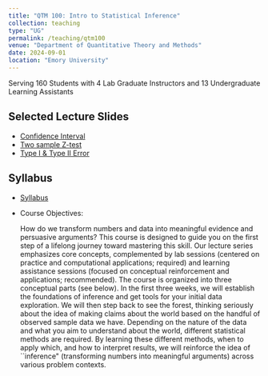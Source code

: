 ```yaml
---
title: "QTM 100: Intro to Statistical Inference"
collection: teaching
type: "UG"
permalink: /teaching/qtm100
venue: "Department of Quantitative Theory and Methods"
date: 2024-09-01
location: "Emory University"
---
```


Serving 160 Students with 4 Lab Graduate Instructors and 13 Undergraduate Learning Assistants

## Selected Lecture Slides
* [Confidence Interval](https://www.dropbox.com/scl/fi/gsw67p3rxngzbof25ll8a/Lecture_10_Confidence_Intervals.pdf?rlkey=aybzffspdmzgk58bip1epfv8q&dl=0)
* [Two sample Z-test](https://www.dropbox.com/scl/fi/65mugr3th63bcnzvi9ajh/Lecture_12_One_Proportion_Practice___Two_Sample_Proportions.pdf?rlkey=3mrww285l0gr9migda74ql50i&dl=0)
* [Type I & Type II Error](https://www.dropbox.com/scl/fi/53vtueaempw3xr6gbpvru/Lecture_17_Decision_Error.pdf?rlkey=db6pgogxuz4p8ihchkkugczse&dl=0)

## Syllabus

* [Syllabus](https://www.dropbox.com/scl/fi/403pkae57fi96ghuwzogq/JK_f24_qtm100_9_syllabus_released.pdf?rlkey=xk0hsi5gka9r3ulyjuwwo1m5d&dl=0)

* Course Objectives:

   How do we transform numbers and data into meaningful evidence and persuasive arguments? This course is designed to guide you on the first step of a lifelong journey toward mastering this skill. Our lecture series emphasizes core concepts, complemented by lab sessions (centered on practice and computational applications; required) and learning assistance sessions (focused on conceptual reinforcement and applications; recommended). The course is organized into three conceptual parts (see below). In the first three weeks, we will establish the foundations of inference and get tools for your initial data exploration. We will then step back to see the forest, thinking seriously about the idea of making claims about the world based on the handful of observed sample data we have. Depending on the nature of the data and what you aim to understand about the world, different statistical methods are required. By learning these different methods, when to apply which, and how to interpret results, we will reinforce the idea of ``inference" (transforming numbers into meaningful arguments) across various problem contexts.


